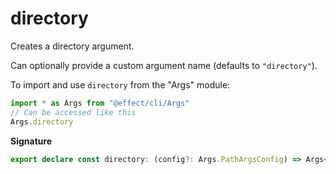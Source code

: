 # directory

Creates a directory argument.

Can optionally provide a custom argument name (defaults to `"directory"`).

To import and use `directory` from the "Args" module:

```ts
import * as Args from "@effect/cli/Args"
// Can be accessed like this
Args.directory
```

**Signature**

```ts
export declare const directory: (config?: Args.PathArgsConfig) => Args<string>
```
